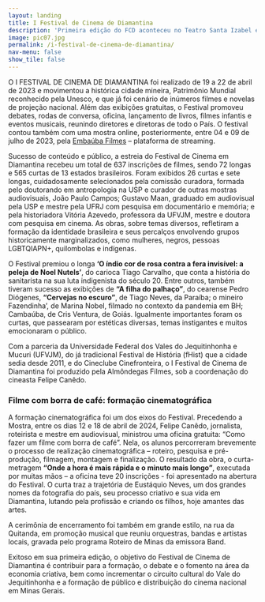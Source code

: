 ```yaml
---
layout: landing
title: I Festival de Cinema de Diamantina
description: 'Primeira edição do FCD aconteceu no Teatro Santa Izabel e teve mais de 680 filmes inscritos.'
image: pic07.jpg
permalink: /i-festival-de-cinema-de-diamantina/
nav-menu: false
show_tile: false
---
```


<!-- Main -->
<div id="main">

<!-- One -->
<section id="one">
	<div class="inner">
		<!-- <header class="major">
			<h2>Cine Diamante</h2>
		</header> -->
		<!-- <p><strong><em>Mostra competitiva de 2023, com mais de 600 filmes inscritos, aconteceu no Teatro Municipal Santa Izabel e foi encerrada com premiação durante show na rua da Quitanda</em></strong></p> -->
		<p>O I FESTIVAL DE CINEMA DE DIAMANTINA foi realizado de 19 a 22 de abril de 2023 e movimentou a histórica cidade mineira, Patrimônio Mundial reconhecido pela Unesco, e que já foi cenário de inúmeros filmes e novelas de projeção nacional. Além das exibições gratuitas, o Festival promoveu debates, rodas de conversa, oficina, lançamento de livros, filmes infantis e eventos musicais, reunindo diretores e diretoras de todo o País.  O festival contou também com uma mostra online, posteriormente, entre 04 e 09 de julho de 2023, pela <a href="https://embaubafilmes.com.br/" target="_blank">Embaúba Filmes</a> – plataforma de streaming.</p>
		<p>Sucesso de conteúdo e público, a estreia do Festival de Cinema em Diamantina recebeu um total de 637 inscrições de filmes, sendo 72 longas e 565 curtas de 13 estados brasileiros. Foram exibidos 26 curtas e sete longas, cuidadosamente selecionados pela comissão curadora, formada pelo doutorando em antropologia na USP e curador de outras mostras audiovisuais, João Paulo Campos; Gustavo Maan, graduado em audiovisual pela USP e mestre pela UFRJ com pesquisa em documentário e memória; e pela historiadora Vitória Azevedo, professora da UFVJM, mestre e doutora com pesquisa em cinema. As obras, sobre temas diversos, refletiram a formação da identidade brasileira e seus percalços envolvendo grupos historicamente marginalizados, como mulheres, negros, pessoas LGBTQIAPN+, quilombolas e indígenas.</p>
		<p>O Festival premiou o longa <strong>‘O índio cor de rosa contra a fera invisível: a peleja de Noel Nutels’</strong>, do carioca Tiago Carvalho, que conta a história do sanitarista na sua luta indigenista do século 20.  Entre outros, também tiveram sucesso as exibições de <strong>“A filha do palhaço”</strong>, do cearense Pedro Diógenes, <strong>“Cervejas no escuro”</strong>, de Tiago Neves, da Paraíba; o mineiro Fazendinha’, de Marina Nobel, filmado no contexto da pandemia em BH; Cambaúba, de Cris Ventura, de Goiás. Igualmente importantes foram os curtas, que passearam por estéticas diversas, temas instigantes e muitos emocionaram o público.</p>
		<p>Com a parceria da Universidade Federal dos Vales do Jequitinhonha e Mucuri (UFVJM), do já tradicional Festival de História (fHist) que a cidade sedia desde 2011, e do Cineclube Cinefronteira, o I Festival de Cinema de Diamantina foi produzido pela Almôndegas Filmes, sob a coordenação do cineasta Felipe Canêdo.</p>
		<h3>Filme com borra de café: formação cinematográfica</h3>
		<p>A formação cinematográfica foi um dos eixos do Festival. Precedendo a Mostra, entre os dias 12 e 18 de abril de 2024, Felipe Canêdo, jornalista, roteirista e mestre em audiovisual, ministrou uma oficina gratuita: “Como fazer um filme com borra de café”. Nela, os alunos percorreram brevemente o processo de realização cinematográfica – roteiro, pesquisa e pré-produção, filmagem, montagem e finalização. O resultado da obra, o curta-metragem <strong>“Onde a hora é mais rápida e o minuto mais longo”</strong>, executada por muitas mãos – a oficina teve 20 inscrições - foi apresentado na abertura do Festival. O curta traz a trajetória de Eustáquio Neves, um dos grandes nomes da fotografia do país, seu processo criativo e sua vida em Diamantina, lutando pela profissão e criando os filhos, hoje amantes das artes.</p>
		<p>A cerimônia de encerramento foi também em grande estilo, na rua da Quitanda, em promoção musical que reuniu orquestras, bandas e artistas locais, gravada pelo programa Roteiro de Minas da emissora Band.</p>
		<p>Exitoso em sua primeira edição, o objetivo do Festival de Cinema de Diamantina é contribuir para a formação, o debate e o fomento na área da economia criativa, bem como incrementar o circuito cultural do Vale do Jequitinhonha e a formação de público e distribuição do cinema nacional em Minas Gerais.</p>
	</div>
</section>


</div>
